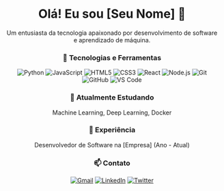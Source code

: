 <div align="center">
  <h1>Olá! Eu sou [Seu Nome] 👋</h1>
  <p>Um entusiasta da tecnologia apaixonado por desenvolvimento de software e aprendizado de máquina.</p>
  
  <h3>🚀 Tecnologias e Ferramentas</h3>
  <p>
    <img src="https://img.shields.io/badge/-Python-3776AB?style=flat-square&logo=python&logoColor=white" alt="Python">
    <img src="https://img.shields.io/badge/-JavaScript-F7DF1E?style=flat-square&logo=javascript&logoColor=black" alt="JavaScript">
    <img src="https://img.shields.io/badge/-HTML5-E34F26?style=flat-square&logo=html5&logoColor=white" alt="HTML5">
    <img src="https://img.shields.io/badge/-CSS3-1572B6?style=flat-square&logo=css3&logoColor=white" alt="CSS3">
    <img src="https://img.shields.io/badge/-React-61DAFB?style=flat-square&logo=react&logoColor=white" alt="React">
    <img src="https://img.shields.io/badge/-Node.js-339933?style=flat-square&logo=node.js&logoColor=white" alt="Node.js">
    <img src="https://img.shields.io/badge/-Git-F05032?style=flat-square&logo=git&logoColor=white" alt="Git">
    <img src="https://img.shields.io/badge/-GitHub-181717?style=flat-square&logo=github&logoColor=white" alt="GitHub">
    <img src="https://img.shields.io/badge/-VS_Code-007ACC?style=flat-square&logo=visual-studio-code&logoColor=white" alt="VS Code">
  </p>
  
  <h3>🌱 Atualmente Estudando</h3>
  <p>Machine Learning, Deep Learning, Docker</p>
  
  <h3>💼 Experiência</h3>
  <p>Desenvolvedor de Software na [Empresa] (Ano - Atual)</p>
  
  <h3>📫 Contato</h3>
  <p>
    <a href="mailto:seuemail@gmail.com"><img src="https://img.shields.io/badge/-Gmail-D14836?style=flat-square&logo=gmail&logoColor=white" alt="Gmail"></a>
    <a href="https://linkedin.com/in/seuperfil" target="_blank"><img src="https://img.shields.io/badge/-LinkedIn-0077B5?style=flat-square&logo=linkedin&logoColor=white" alt="LinkedIn"></a>
    <a href="https://twitter.com/seuperfil" target="_blank"><img src="https://img.shields.io/badge/-Twitter-1DA1F2?style=flat-square&logo=twitter&logoColor=white" alt="Twitter"></a>
  </p>
</div>
